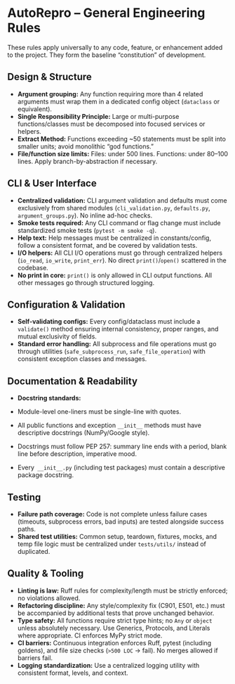 # AutoRepro – General Engineering Rules

These rules apply universally to any code, feature, or enhancement added to the project. They form the baseline “constitution” of development.

## Design & Structure

- **Argument grouping:** Any function requiring more than 4 related arguments must wrap them in a dedicated config object (`dataclass` or equivalent).
- **Single Responsibility Principle:** Large or multi-purpose functions/classes must be decomposed into focused services or helpers.
- **Extract Method:** Functions exceeding ~50 statements must be split into smaller units; avoid monolithic “god functions.”
- **File/function size limits:**
Files: under 500 lines.
Functions: under 80–100 lines.
Apply branch-by-abstraction if necessary.

## CLI & User Interface

- **Centralized validation:** CLI argument validation and defaults must come exclusively from shared modules (`cli_validation.py`, `defaults.py`, `argument_groups.py`). No inline ad-hoc checks.
- **Smoke tests required:** Any CLI command or flag change must include standardized smoke tests (`pytest -m smoke -q`).
- **Help text:** Help messages must be centralized in constants/config, follow a consistent format, and be covered by validation tests.
- **I/O helpers:** All CLI I/O operations must go through centralized helpers (`io_read`, `io_write`, `print_err`). No direct `print()`/`open()` scattered in the codebase.
- **No print in core:** `print()` is only allowed in CLI output functions. All other messages go through structured logging.

## Configuration & Validation

- **Self-validating configs:** Every config/dataclass must include a `validate()` method ensuring internal consistency, proper ranges, and mutual exclusivity of fields.
- **Standard error handling:** All subprocess and file operations must go through utilities (`safe_subprocess_run`, `safe_file_operation`) with consistent exception classes and messages.

## Documentation & Readability

- **Docstring standards:**

- Module-level one-liners must be single-line with quotes.
- All public functions and exception `__init__` methods must have descriptive docstrings (NumPy/Google style).
- Docstrings must follow PEP 257: summary line ends with a period, blank line before description, imperative mood.
- Every` __init__.py` (including test packages) must contain a descriptive package docstring.

## Testing

- **Failure path coverage:** Code is not complete unless failure cases (timeouts, subprocess errors, bad inputs) are tested alongside success paths.
- **Shared test utilities:** Common setup, teardown, fixtures, mocks, and temp file logic must be centralized under `tests/utils/` instead of duplicated.

## Quality & Tooling

- **Linting is law:** Ruff rules for complexity/length must be strictly enforced; no violations allowed.
- **Refactoring discipline:** Any style/complexity fix (C901, E501, etc.) must be accompanied by additional tests that prove unchanged behavior.
- **Type safety:** All functions require strict type hints; no `Any` or `object` unless absolutely necessary. Use Generics, Protocols, and Literals where appropriate. CI enforces MyPy strict mode.
- **CI barriers:** Continuous integration enforces Ruff, pytest (including goldens), and file size checks (`>500 LOC` → fail). No merges allowed if barriers fail.
- **Logging standardization:** Use a centralized logging utility with consistent format, levels, and context.
